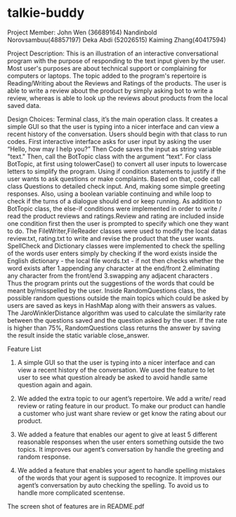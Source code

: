 # talkie-buddy
	
Project Member:
John Wen (36689164)
Nandinbold Norovsambuu(48857197)
Deka Abdi (52026515)
Kaiming Zhang(40417594)

Project Description:
This is an illustration of an interactive conversational program with the purpose of responding to the text input given by the user. Most user's purposes are about technical support or complaining for computers or laptops. The topic added to the program's repertoire is Reading/Writing about the Reviews and Ratings of the products. The user is able to write a review about the product by simply asking bot to write a review, whereas is able to look up the reviews about products from the local saved data.
 
Design Choices:
    Terminal class, it’s the main operation class. It creates a simple GUI so that the user is typing into a nicer interface and can view a recent history of the conversation. Users should begin with that class to run codes. First interactive interface asks for user input by asking the user “Hello, how may I help you?” Then Code saves the input as string variable "text." Then, call the BotTopic class with the argument “text”.
     For class BotTopic, at first using tolowerCase() to convert all user inputs to lowercase letters to simplify the program. Using if condition statements to justify if the user wants to ask questions or make complaints. Based on that, code call class Questions to detailed check input. And, making some simple greeting responses. Also, using a boolean variable continuing and while loop to check if the turns of a dialogue should end or keep running.
    As addition to BotTopic class, the else-if conditions were implemented in order to write / read the product reviews and ratings.Review and rating are included inside one condition first then the user is prompted to specify which one they want to do. The FileWriter,FileReader classes were used to modify the local datas review.txt, rating.txt to write and revise the product that the user wants.
    SpellCheck and Dictionary classes were implemented to check the spelling of the words user enters simply by checking if the word exists inside the English dictionary - the local file words.txt - if not then checks whether the word exists after 1.appending any character at the end/front 2.eliminating any character from the front/end 3.swapping any adjacent characters . Thus the program prints out the suggestions of the words that could be meant by/misspelled by the user.
    Inside RandomQuestions class, the possible random questions outside the main topics which could be asked by users are saved as keys in HashMap along with their answers as values. The JaroWinklerDistance algorithm was used to calculate the similarity rate between the questions saved and the question asked by the user. If the rate is higher than 75%, RandomQuestions class returns the answer by saving the result inside the static variable close_answer.

Feature List
1. A simple GUI so that the user is typing into a nicer interface and can view a recent history of the conversation. We used the feature to let user to see what question already be asked to avoid handle same question again and again.

2. We added the extra topic to our agent’s repertoire. We add a write/ read review or rating feature in our product. To make our product can handle a customer who just want share review or get know the rating about our product.

3. We added a feature that enables our agent to give at least 5 different reasonable responses when the user enters something outside the two topics. It improves our agent’s conversation by handle the greeting and random response.

4. We added a feature that enables your agent to handle spelling mistakes of the words that your agent is supposed to recognize. It improves our agent’s conversation by auto checking the spelling. To avoid us to handle more complicated scentense.



The screen shot of features are in README.pdf
